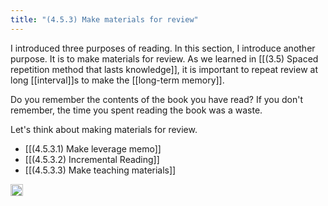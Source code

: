 ```yaml
---
title: "(4.5.3) Make materials for review"
---
```


I introduced three purposes of reading. In this section, I introduce another purpose. It is to make materials for review. As we learned in [[(3.5) Spaced repetition method that lasts knowledge]], it is important to repeat review at long [[interval]]s to make the [[long-term memory]].

Do you remember the contents of the book you have read? If you don't remember, the time you spent reading the book was a waste.

Let's think about making materials for review.

- [[(4.5.3.1) Make leverage memo]]
- [[(4.5.3.2) Incremental Reading]]
- [[(4.5.3.3) Make teaching materials]]

<img src='https://scrapbox.io/api/pages/nishio/en/icon' alt='en.icon' height="19.5"/>